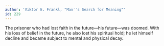 ```yaml
---
author: 'Viktor E. Frankl, "Man''s Search for Meaning"'
id: 229
---
```


The prisoner who had lost faith in the future—his future—was doomed. With his loss of belief in the future, he also lost his spiritual hold; he let himself decline and became subject to mental and physical decay.